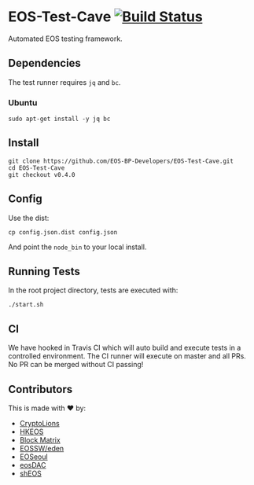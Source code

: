 # EOS-Test-Cave [![Build Status](https://travis-ci.com/EOS-BP-Developers/EOS-Test-Cave.svg?branch=master)](https://travis-ci.com/EOS-BP-Developers/EOS-Test-Cave)

Automated EOS testing framework.

## Dependencies

The test runner requires `jq` and `bc`.

### Ubuntu

```console
sudo apt-get install -y jq bc
```

## Install

```console
git clone https://github.com/EOS-BP-Developers/EOS-Test-Cave.git
cd EOS-Test-Cave
git checkout v0.4.0
```

## Config

Use the dist:

```console
cp config.json.dist config.json
```

And point the `node_bin` to your local install.

## Running Tests

In the root project directory, tests are executed with:

```console
./start.sh
```

## CI

We have hooked in Travis CI which will auto build and execute tests in a controlled environment. The CI runner will execute on master and all PRs. No PR can be merged without CI passing!

## Contributors

This is made with ♥ by:

- [CryptoLions](http://cryptolions.io/)
- [HKEOS](https://www.hkeos.com)
- [Block Matrix](https://blockmatrix.network)
- [EOSSW/eden](https://eossweden.se)
- [EOSeoul](http://eoseoul.io/)
- [eosDAC](https://eosdac.io/)
- [shEOS](https://sheos.org/)
